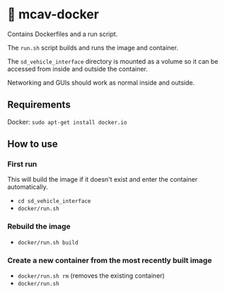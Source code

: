 # 🐋 mcav-docker
Contains Dockerfiles and a run script.

The `run.sh` script builds and runs the image and container.

The `sd_vehicle_interface` directory is mounted as a volume so it can be accessed from inside and outside the container.

Networking and GUIs should work as normal inside and outside.

## Requirements
Docker: `sudo apt-get install docker.io`

## How to use

### First run
This will build the image if it doesn't exist and enter the container automatically.

- `cd sd_vehicle_interface`
- `docker/run.sh`

### Rebuild the image
- `docker/run.sh build`

### Create a new container from the most recently built image
- `docker/run.sh rm` (removes the existing container)
- `docker/run.sh`
